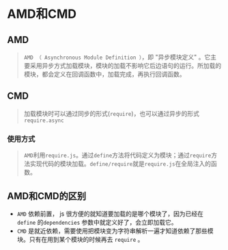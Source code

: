 # AMD和CMD
## AMD
> `AMD （ Asynchronous Module Definition ）`，即 "异步模块定义" 。它主要采用异步方式加载模块，模块的加载不影响它后边语句的运行。所加载的模块，都会定义在回调函数中，加载完成，再执行回调函数。

## CMD
> 加载模块时可以通过同步的形式(`require`)，也可以通过异步的形式`require.async`

### 使用方式
> `AMD`利用`require.js`。通过`define`方法将代码定义为模块；通过`require`方法实现代码的模块加载。`define/require`就是`require.js`在全局注入的函数。

## AMD和CMD的区别
- `AMD` 依赖前置， js 很方便的就知道要加载的是哪个模块了，因为已经在 `define` 的`dependencies` 参数中就定义好了，会立即加载它。
- `CMD` 是就近依赖，需要使用把模块变为字符串解析一遍才知道依赖了那些模块。只有在用到某个模块的时候再去 `require` 。
